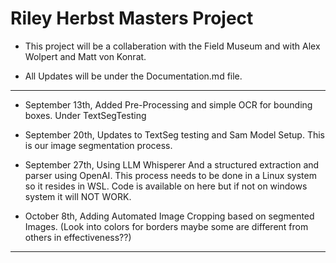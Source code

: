 # Riley Herbst Masters Project
- This project will be a collaberation with the Field Museum and with Alex Wolpert and Matt von Konrat. 

- All Updates will be under the Documentation.md file.
****
- September 13th, Added Pre-Processing and simple OCR for bounding boxes. Under TextSegTesting

- September 20th, Updates to TextSeg testing and Sam Model Setup. This is our image segmentation process. 

- September 27th, Using LLM Whisperer And a structured extraction and parser using OpenAI. This process needs to be done in a Linux system so it resides in WSL. Code is available on here but if not on windows system it will NOT WORK.

- October 8th, Adding Automated Image Cropping based on segmented Images. (Look into colors for borders maybe some are different from others in effectiveness??)

****

